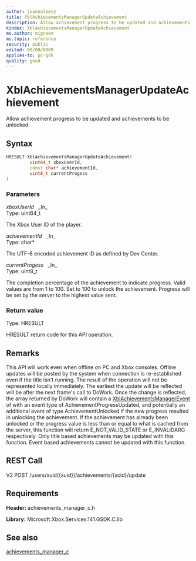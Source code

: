 ```yaml
---
author: joannaleecy
title: XblAchievementsManagerUpdateAchievement
description: Allow achievement progress to be updated and achievements to be unlocked.
kindex: XblAchievementsManagerUpdateAchievement
ms.author: migreen
ms.topic: reference
security: public
edited: 00/00/0000
applies-to: pc-gdk
quality: good
---
```


# XblAchievementsManagerUpdateAchievement  

Allow achievement progress to be updated and achievements to be unlocked.  

## Syntax  
  
```cpp
HRESULT XblAchievementsManagerUpdateAchievement(  
         uint64_t xboxUserId,  
         const char* achievementId,  
         uint8_t currentProgess  
)  
```  
  
### Parameters  
  
*xboxUserId* &nbsp;&nbsp;\_In\_  
Type: uint64_t  
  
The Xbox User ID of the player.  
  
*achievementId* &nbsp;&nbsp;\_In\_  
Type: char*  
  
The UTF-8 encoded achievement ID as defined by Dev Center.  
  
*currentProgess* &nbsp;&nbsp;\_In\_  
Type: uint8_t  
  
The completion percentage of the achievement to indicate progress. Valid values are from 1 to 100. Set to 100 to unlock the achievement. Progress will be set by the server to the highest value sent.    
  
  
### Return value  
Type: HRESULT
  
HRESULT return code for this API operation.
  
## Remarks  
  
This API will work even when offline on PC and Xbox consoles. Offline updates will be posted by the system when connection is re-established even if the title isn't running. The result of the operation will not be represented locally immediately. The earliest the update will be reflected will be after the next frame's call to DoWork. Once the change is reflected, the array returned by DoWork will contain a [XblAchievementsManagerEvent](../structs/xblachievementsmanagerevent.md) of with an event type of AchievementProgressUpdated, and potentially an additional event of type AchievementUnlocked if the new progress resulted in unlocking the achievement. If the achievement has already been unlocked or the progress value is less than or equal to what is cached from the server, this function will return E_NOT_VALID_STATE or E_INVALIDARG respectively. Only title based achievements may be updated with this function. Event based achievements cannot be updated with this function.
  
## REST Call  
  
V2 POST /users/xuid({xuid})/achievements/{scid}/update
  
## Requirements  
  
**Header:** achievements_manager_c.h
  
**Library:** Microsoft.Xbox.Services.141.GSDK.C.lib
  
## See also  
[achievements_manager_c](../achievements_manager_c_members.md)  
  
  